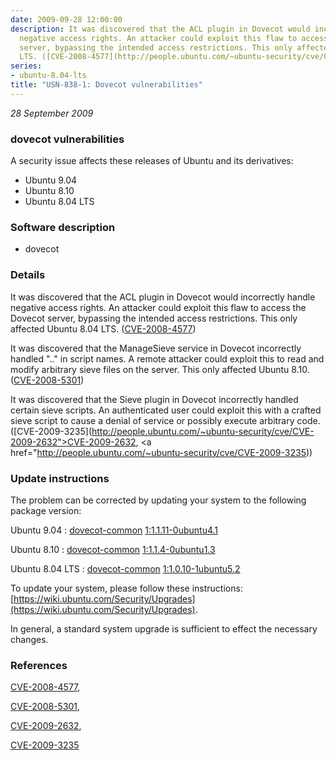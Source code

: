 ```yaml
---
date: 2009-09-28 12:00:00
description: It was discovered that the ACL plugin in Dovecot would incorrectly handle
  negative access rights. An attacker could exploit this flaw to access the Dovecot
  server, bypassing the intended access restrictions. This only affected Ubuntu 8.04
  LTS. ([CVE-2008-4577](http://people.ubuntu.com/~ubuntu-security/cve/CVE-2008-4577))
series:
- ubuntu-8.04-lts
title: "USN-838-1: Dovecot vulnerabilities"
---
```


*28 September 2009*

### dovecot vulnerabilities

A security issue affects these releases of Ubuntu and its derivatives:

* Ubuntu 9.04
* Ubuntu 8.10
* Ubuntu 8.04 LTS

### Software description

* dovecot 

### Details

It was discovered that the ACL plugin in Dovecot would incorrectly handle negative access rights. An attacker could exploit this flaw to access the Dovecot server, bypassing the intended access restrictions. This only affected Ubuntu 8.04 LTS. ([CVE-2008-4577](http://people.ubuntu.com/~ubuntu-security/cve/CVE-2008-4577))

It was discovered that the ManageSieve service in Dovecot incorrectly handled &quot;..&quot; in script names. A remote attacker could exploit this to read and modify arbitrary sieve files on the server. This only affected Ubuntu 8.10. ([CVE-2008-5301](http://people.ubuntu.com/~ubuntu-security/cve/CVE-2008-5301))

It was discovered that the Sieve plugin in Dovecot incorrectly handled certain sieve scripts. An authenticated user could exploit this with a crafted sieve script to cause a denial of service or possibly execute arbitrary code. ([CVE-2009-3235](http://people.ubuntu.com/~ubuntu-security/cve/CVE-2009-2632">CVE-2009-2632</a>, <a href="http://people.ubuntu.com/~ubuntu-security/cve/CVE-2009-3235)) 

### Update instructions

The problem can be corrected by updating your system to the following package version:

Ubuntu 9.04
 : [dovecot-common](https://launchpad.net/ubuntu/+source/dovecot) <span> [1:1.1.11-0ubuntu4.1](https://launchpad.net/ubuntu/+source/dovecot/1:1.1.11-0ubuntu4.1) </span> 

Ubuntu 8.10
 : [dovecot-common](https://launchpad.net/ubuntu/+source/dovecot) <span> [1:1.1.4-0ubuntu1.3](https://launchpad.net/ubuntu/+source/dovecot/1:1.1.4-0ubuntu1.3) </span> 

Ubuntu 8.04 LTS
 : [dovecot-common](https://launchpad.net/ubuntu/+source/dovecot) <span> [1:1.0.10-1ubuntu5.2](https://launchpad.net/ubuntu/+source/dovecot/1:1.0.10-1ubuntu5.2) </span> 

To update your system, please follow these instructions: [https://wiki.ubuntu.com/Security/Upgrades](https://wiki.ubuntu.com/Security/Upgrades).

In general, a standard system upgrade is sufficient to effect the necessary changes. 

### References

 
 [CVE-2008-4577](http://people.ubuntu.com/~ubuntu-security/cve/CVE-2008-4577), 

 [CVE-2008-5301](http://people.ubuntu.com/~ubuntu-security/cve/CVE-2008-5301), 

 [CVE-2009-2632](http://people.ubuntu.com/~ubuntu-security/cve/CVE-2009-2632), 

 [CVE-2009-3235](http://people.ubuntu.com/~ubuntu-security/cve/CVE-2009-3235)